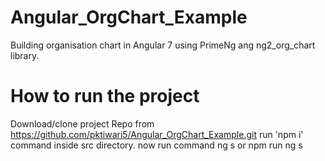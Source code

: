 # Angular_OrgChart_Example
Building organisation chart in Angular 7 using PrimeNg ang ng2_org_chart library.
# How to run the project
Download/clone project Repo from https://github.com/pktiwari5/Angular_OrgChart_Example.git
run 'npm i' command inside src directory.
now run command ng s or npm run ng s
